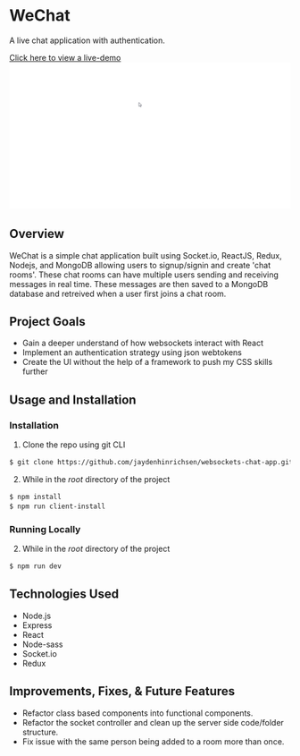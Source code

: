# WeChat

A live chat application with authentication.

[Click here to view a live-demo](https://websockets-chat-app.herokuapp.com/)
![](wechat-demo.gif)

## Overview
WeChat is a simple chat application built using Socket.io, ReactJS, Redux, Nodejs, and MongoDB allowing users to signup/signin and create 'chat rooms'. These chat rooms can have multiple users sending and receiving messages in real time. These messages are then saved to a MongoDB database and retreived when a user first joins a chat room. 

## Project Goals
 * Gain a deeper understand of how websockets interact with React
 * Implement an authentication strategy using json webtokens
 * Create the UI without the help of a framework to push my CSS skills further
 
## Usage and Installation
### Installation
1) Clone the repo using git CLI
```sh
$ git clone https://github.com/jaydenhinrichsen/websockets-chat-app.git
```
2) While in the *root* directory of the project
```sh
$ npm install
$ npm run client-install
```
### Running Locally
2) While in the *root* directory of the project
```sh
$ npm run dev
```

## Technologies Used
* Node.js
* Express
* React
* Node-sass
* Socket.io
* Redux

## Improvements, Fixes, & Future Features
* Refactor class based components into functional components.
* Refactor the socket controller and clean up the server side code/folder structure.
* Fix issue with the same person being added to a room more than once.


